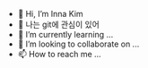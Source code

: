 - 👋 Hi, I’m Inna Kim
- 👀 나는 git에 관심이 있어
- 🌱 I’m currently learning ...
- 💞️ I’m looking to collaborate on ...
- 📫 How to reach me ...

<!---
innkim0908/innkim0908 is a ✨ special ✨ repository because its `README.md` (this file) appears on your GitHub profile.
You can click the Preview link to take a look at your changes.
--->
